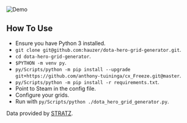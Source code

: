 ![Demo](img/demo.gif)

## How To Use

* Ensure you have Python 3 installed.
* `git clone git@github.com:hauzer/dota-hero-grid-generator.git`.
* `cd dota-hero-grid-generator`.
* `$PYTHON -m venv py`.
* `py/Scripts/python -m pip install --upgrade git+https://github.com/anthony-tuininga/cx_Freeze.git@master`.
* `py/Scripts/python -m pip install -r requirements.txt`.
* Point to Steam in the config file.
* Configure your grids.
* Run with `py/Scripts/python ./dota_hero_grid_generator.py`.

Data provided by [STRATZ](https://stratz.com).
